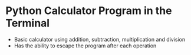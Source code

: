 # Python Calculator Program in the Terminal
- Basic calculator using addition, subtraction, multiplication and division
- Has the ability to escape the program after each operation